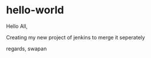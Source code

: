 # hello-world

Hello All,

Creating my new project of jenkins to merge it seperately

regards,
swapan
